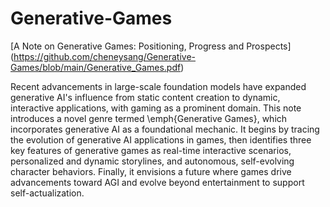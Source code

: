 # Generative-Games
[A Note on Generative Games: Positioning, Progress and Prospects] (https://github.com/cheneysang/Generative-Games/blob/main/Generative_Games.pdf)

Recent advancements in large-scale foundation models have expanded generative AI's influence from static content creation to dynamic, interactive applications, with gaming as a prominent domain. This note introduces a novel genre termed \emph{Generative Games}, which incorporates generative AI as a foundational mechanic. It begins by tracing the evolution of generative AI applications in games, then identifies three key features of generative games as real-time interactive scenarios, personalized and dynamic storylines, and autonomous, self-evolving character behaviors. Finally, it envisions a future where games drive advancements toward AGI and evolve beyond entertainment to support self-actualization.
